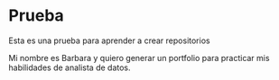 # Prueba
Esta es una prueba para aprender a crear repositorios

Mi nombre es Barbara y quiero generar un portfolio para practicar mis habilidades de analista de datos.
